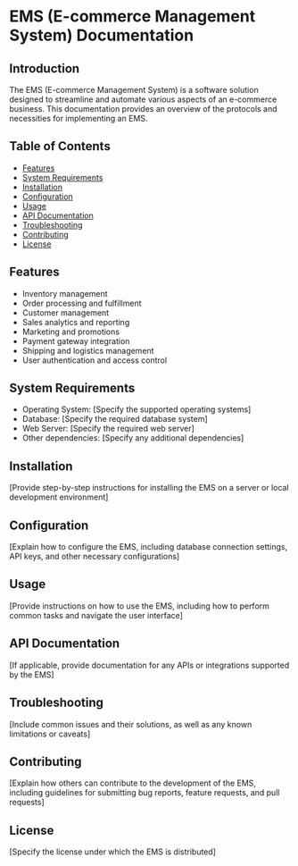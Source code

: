 # EMS (E-commerce Management System) Documentation

## Introduction

The EMS (E-commerce Management System) is a software solution designed to streamline and automate various aspects of an e-commerce business. This documentation provides an overview of the protocols and necessities for implementing an EMS.

## Table of Contents

- [Features](#features)
- [System Requirements](#system-requirements)
- [Installation](#installation)
- [Configuration](#configuration)
- [Usage](#usage)
- [API Documentation](#api-documentation)
- [Troubleshooting](#troubleshooting)
- [Contributing](#contributing)
- [License](#license)

## Features

- Inventory management
- Order processing and fulfillment
- Customer management
- Sales analytics and reporting
- Marketing and promotions
- Payment gateway integration
- Shipping and logistics management
- User authentication and access control

## System Requirements

- Operating System: [Specify the supported operating systems]
- Database: [Specify the required database system]
- Web Server: [Specify the required web server]
- Other dependencies: [Specify any additional dependencies]

## Installation

[Provide step-by-step instructions for installing the EMS on a server or local development environment]

## Configuration

[Explain how to configure the EMS, including database connection settings, API keys, and other necessary configurations]

## Usage

[Provide instructions on how to use the EMS, including how to perform common tasks and navigate the user interface]

## API Documentation

[If applicable, provide documentation for any APIs or integrations supported by the EMS]

## Troubleshooting

[Include common issues and their solutions, as well as any known limitations or caveats]

## Contributing

[Explain how others can contribute to the development of the EMS, including guidelines for submitting bug reports, feature requests, and pull requests]

## License

[Specify the license under which the EMS is distributed]
